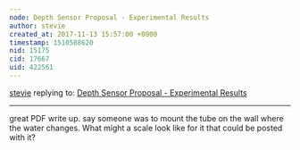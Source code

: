 ```yaml
---
node: Depth Sensor Proposal - Experimental Results
author: stevie
created_at: 2017-11-13 15:57:00 +0000
timestamp: 1510588620
nid: 15175
cid: 17667
uid: 422561
---
```




[stevie](../profile/stevie) replying to: [Depth Sensor Proposal - Experimental Results](../notes/danbeavers/11-12-2017/depth-sensor-proposal-experimental-results)

----
great PDF write up. say someone was to mount the tube on the wall where the water changes. What might a scale look like for it that could be posted with it?